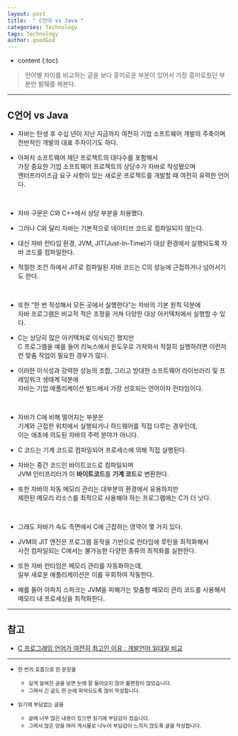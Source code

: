 ```yaml
---
layout: post
title:  " C언어 vs Java "
categories: Technology
tags: Technology
author: goodGid
---
```

* content
{:toc}

> 언어별 차이를 비교하는 글을 보다 흥미로운 부분이 있어서 가장 흥미로웠던 부분만 발췌를 해본다.






---


## C언어 vs Java 

* 자바는 탄생 후 수십 년이 지난 지금까지 여전히 기업 소프트웨어 개발의 주축이며 <br> 전반적인 개발의 대표 주자이기도 하다. 

* 아파치 소프트웨어 재단 프로젝트의 대다수를 포함해서 <br> 가장 중요한 기업 소프트웨어 프로젝트의 상당수가 자바로 작성됐으며 <br> 엔터프라이즈급 요구 사항이 있는 새로운 프로젝트를 개발할 때 여전히 유력한 언어다.

<br>

* 자바 구문은 C와 C++에서 상당 부분을 차용했다. 

* 그러나 C와 달리 자바는 기본적으로 네이티브 코드로 컴파일되지 않는다. 

* 대신 자바 런타임 환경, JVM, JIT(Just-In-Time)가 대상 환경에서 실행되도록 자바 코드를 컴파일한다. 

* 적절한 조건 하에서 JIT로 컴파일된 자바 코드는 C의 성능에 근접하거나 넘어서기도 한다.

<br>

* 또한 “한 번 작성해서 모든 곳에서 실행한다”는 자바의 기본 원칙 덕분에 <br> 자바 프로그램은 비교적 적은 조정을 거쳐 다양한 대상 아키텍처에서 실행할 수 있다. 

* C는 상당히 많은 아키텍처로 이식되긴 했지만 <br> C 프로그램을 예를 들어 리눅스에서 윈도우로 가져와서 적절히 실행하려면 이런저런 맞춤 작업이 필요한 경우가 많다.

* 이러한 이식성과 강력한 성능의 조합, 그리고 방대한 소프트웨어 라이브러리 및 프레임워크 생태계 덕분에 <br> 자바는 기업 애플리케이션 빌드에서 가장 선호되는 언어이자 런타임이다.

<br>

* 자바가 C에 비해 떨어지는 부분은 <br> 기계와 근접한 위치에서 실행되거나 하드웨어를 직접 다루는 경우인데, <br> 이는 애초에 의도된 자바의 주력 분야가 아니다. 

* C 코드는 기계 코드로 컴파일되어 프로세스에 의해 직접 실행된다. 

* 자바는 중간 코드인 바이트코드로 컴파일되며 <br> JVM 인터프리터가 이 **바이트코드**를 **기계 코드**로 변환한다. 

* 또한 자바의 자동 메모리 관리는 대부분의 환경에서 유용하지만 <br> 제한된 메모리 리소스를 최적으로 사용해야 하는 프로그램에는 C가 더 낫다.

<br>

* 그래도 자바가 속도 측면에서 C에 근접하는 영역이 몇 가지 있다. 

* JVM의 JIT 엔진은 프로그램 동작을 기반으로 런타임에 루틴을 최적화해서 <br> 사전 컴파일되는 C에서는 불가능한 다양한 종류의 최적화를 실현한다. 

* 또한 자바 런타임은 메모리 관리를 자동화하는데, <br> 일부 새로운 애플리케이션은 이를 우회하여 작동한다. 

* 예를 들어 아파치 스파크는 JVM을 피해가는 맞춤형 메모리 관리 코드를 사용해서 메모리 내 프로세싱을 최적화한다.


---

## 참고

* [C 프로그래밍 언어가 여전히 최고인 이유 : 개발언어 일대일 비교](http://www.itworld.co.kr/news/124767)

---

* <small>한 번의 호흡으로 한 문장을</small>
    - <small>길게 늘여진 글을 보면 눈에 잘 들어오지 않아 불편함이 많았습니다.</small>
    - <small>그래서 긴 글도 한 눈에 파악되도록 끊어 작성합니다.</small>

* <small>읽기에 부담없는 글을</small>
    - <small>글에 너무 많은 내용이 있으면 읽기에 부담감이 컸습니다.</small>
    - <small>그래서 많은 양을 여러 게시물로 나누어 부담감이 느끼지 않도록 글을 작성합니다.</small>